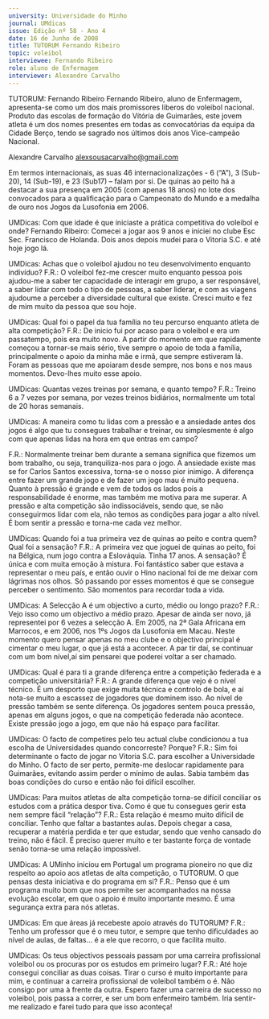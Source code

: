 ```yaml
---
university: Universidade do Minho
journal: UMdicas
issue: Edição nº 58 - Ano 4
date: 16 de Junho de 2008
title: TUTORUM Fernando Ribeiro
topic: voleibol
interviewee: Fernando Ribeiro
role: aluno de Enfermagem
interviewer: Alexandre Carvalho
---
```




TUTORUM: Fernando Ribeiro
Fernando Ribeiro, aluno de Enfermagem, apresenta-se como um
dos mais promissores liberos do voleibol nacional. Produto das
escolas de formação do Vitória de Guimarães, este jovem atleta é
um dos nomes presentes em todas as convocatórias da equipa da Cidade
Berço, tendo se sagrado nos últimos dois anos Vice-campeão Nacional.


Alexandre Carvalho
alexsousacarvalho@gmail.com


Em termos internacionais, as suas
46 internacionalizações - 6 (“A”), 3
(Sub-20), 14 (Sub-19), e 23 (Sub17) – falam por si. De quinas ao
peito há a destacar a sua presença
em 2005 (com apenas 18 anos)
no lote dos convocados para a
qualificação para o Campeonato
do Mundo e a medalha de ouro nos
Jogos da Lusofonia em 2006.


UMDicas: Com que idade é que
iniciaste a prática competitiva do
voleibol e onde?
Fernando Ribeiro: Comecei a jogar
aos 9 anos e iniciei no clube Esc
Sec. Francisco de Holanda. Dois
anos depois mudei para o Vitoria
S.C. e até hoje jogo lá.


UMDicas: Achas que o voleibol
ajudou no teu desenvolvimento
enquanto indivíduo?
F.R.: O voleibol fez-me crescer
muito enquanto pessoa pois
ajudou-me a saber ter capacidade
de interagir em grupo, a ser
responsável, a saber lidar com
todo o tipo de pessoas, a saber
liderar, e com as viagens ajudoume a perceber a diversidade
cultural que existe. Cresci muito e
fez de mim muito da pessoa que
sou hoje.


UMDicas: Qual foi o papel da tua
família no teu percurso enquanto
atleta de alta competição?
F.R.: De inicio fui por acaso para o
voleibol e era um passatempo, pois
era muito novo. A partir do
momento em que rapidamente
começou a tornar-se mais sério,
tive sempre o apoio de toda a
família, principalmente o apoio da
minha mãe e irmã, que sempre
estiveram lá. Foram as pessoas
que me apoiaram desde sempre,
nos bons e nos maus momentos.
Devo-lhes muito esse apoio.


UMDicas: Quantas vezes treinas
por semana, e quanto tempo?
F.R.: Treino 6 a 7 vezes por semana,
por vezes treinos bidiários,
normalmente um total de 20 horas
semanais.


UMDicas: A maneira como tu lidas
com a pressão e a ansiedade
antes dos jogos é algo que tu
consegues trabalhar e treinar, ou
simplesmente é algo com que
apenas lidas na hora em que
entras em campo?


F.R.: Normalmente treinar bem
durante a semana significa que
fizemos um bom trabalho, ou seja,
tranquiliza-nos para o jogo. A
ansiedade existe mas se for
Carlos Santos
excessiva, torna-se o nosso
pior
inimigo. A diferença entre fazer um
grande jogo e de fazer um jogo mau
é muito pequena. Quanto à
pressão é grande e vem de todos
os lados pois a responsabilidade é
enorme, mas também me motiva
para me superar. A pressão e alta
competição são indissociáveis,
sendo que, se não conseguirmos
lidar com ela, não temos as
condições para jogar a alto nível. É
bom sentir a pressão e torna-me
cada vez melhor.


UMDicas: Quando foi a tua
primeira vez de quinas ao peito e
contra quem? Qual foi a
sensação?
F.R.: A primeira vez que joguei de
quinas ao peito, foi na Bélgica,
num jogo contra a Eslováquia.
Tinha 17 anos. A sensação? É
única e com muita emoção à
mistura. Foi fantástico saber que
estava a representar o meu país, e
então ouvir o Hino nacional foi de
me deixar com lágrimas nos olhos.
Só passando por esses momentos
é que se consegue perceber o
sentimento. São momentos para
recordar toda a vida.


UMDicas: A Selecção A é um
objectivo a curto, médio ou longo
prazo?
F.R.: Vejo isso como um objectivo a
médio prazo. Apesar de ainda ser
novo, já representei por 6 vezes a
selecção A. Em 2005, na 2ª Gala
Africana em Marrocos, e em 2006,
nos 1ºs Jogos da Lusofonia em
Macau. Neste momento quero
pensar apenas no meu clube e o
objectivo principal é cimentar o
meu lugar, o que já está a
acontecer. A par tir daí, se
continuar com um bom
nível,aí sim pensarei que poderei voltar a
ser chamado.


UMDicas: Qual é para ti a grande
diferença entre a competição
federada e a competição
universitária?
F.R.: A grande diferença que vejo é
o nível técnico. É um desporto que
exige muita técnica e controlo de
bola, e aí nota-se muito a escassez
de jogadores que dominem isso.
Ao nível de pressão também se
sente diferença. Os jogadores
sentem pouca pressão, apenas
em alguns jogos, o que na
competição federada não
acontece. Existe pressão jogo a
jogo, em que não há espaço para
facilitar.


UMDicas: O facto de competires
pelo teu actual clube condicionou a
tua escolha de Universidades
quando concorreste? Porque?
F.R.: Sim foi determinante o facto
de jogar no Vitoria S.C. para
escolher a Universidade do Minho.
O facto de ser perto, permite-me
deslocar rapidamente para
Guimarães, evitando assim perder
o mínimo de aulas. Sabia também
das boas condições do curso e
então não foi difícil escolher.


UMDicas: Para muitos atletas de
alta competição torna-se difícil
conciliar os estudos com a prática
despor tiva. Como é que tu
consegues gerir esta nem sempre
fácil “relação”?
F.R.: Esta relação é mesmo muito
difícil de conciliar. Tenho que faltar
a bastantes aulas. Depois chegar a
casa, recuperar a matéria perdida
e ter que estudar, sendo que venho
cansado do treino, não é fácil. É
preciso querer muito e ter
bastante força de vontade senão
torna-se uma relação impossível.


UMDicas: A UMinho iniciou em
Portugal um programa pioneiro no
que diz respeito ao apoio aos
atletas de alta competição, o
TUTORUM. O que pensas desta
iniciativa e do programa em si?
F.R.: Penso que é um programa
muito bom que nos permite ser
acompanhados na nossa
evolução escolar, em que o apoio é
muito importante mesmo. É uma
segurança extra para nós atletas.


UMDicas: Em que áreas já
recebeste apoio através do
TUTORUM?
F.R.: Tenho um professor que é o
meu tutor, e sempre que tenho
dificuldades ao nível de aulas, de
faltas… é a ele que recorro, o que
facilita muito.


UMDicas: Os teus objectivos
pessoais passam por uma carreira
profissional voleibol ou os
procuras por os estudos em
primeiro lugar?
F.R.: Até hoje consegui conciliar as
duas coisas. Tirar o curso é muito
importante para mim, e continuar
a carreira profissional de voleibol
também o é. Não consigo por uma
à frente da outra. Espero fazer uma
carreira de sucesso no voleibol,
pois passa a correr, e ser um bom
enfermeiro também. Iria sentir-me
realizado e farei tudo para que isso
aconteça!